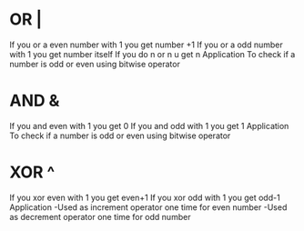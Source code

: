 <h1>OR |</h1>
If you or a even number with 1 you get number +1
If you or a odd number with 1 you get number itself
If you do n or n u get n
Application
To check if a number is odd or even using bitwise operator

<h1>AND &</h1>
If you and even with 1 you get 0
If you and odd with 1 you get 1
Application
To check if a number is odd or even using bitwise operator

<h1>XOR ^</h1>
If you xor even with 1 you get even+1
If you xor odd with 1 you get odd-1
Application
-Used as increment operator one time for even number
-Used as decrement operator one time for odd number
